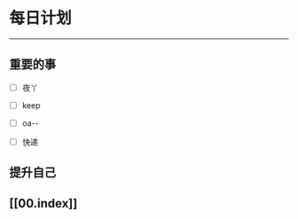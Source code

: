 
# 每日计划
---
## 重要的事

- [ ]    夜丫
- [ ]   keep
- [ ]  oa--
- [ ] 快递



## 提升自己

  



## [[00.index]]










